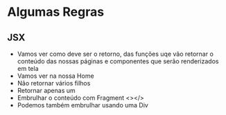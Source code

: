 # Algumas Regras

## JSX

- Vamos ver como deve ser o retorno, das funções uqe vão retornar o conteúdo das nossas páginas e componentes
  que serão renderizados em tela
- Vamos ver na nossa Home
- Não retornar vários filhos
- Retornar apenas um
- Embrulhar o conteúdo com Fragment <></>
- Podemos também embrulhar usando uma Div <div></div>
